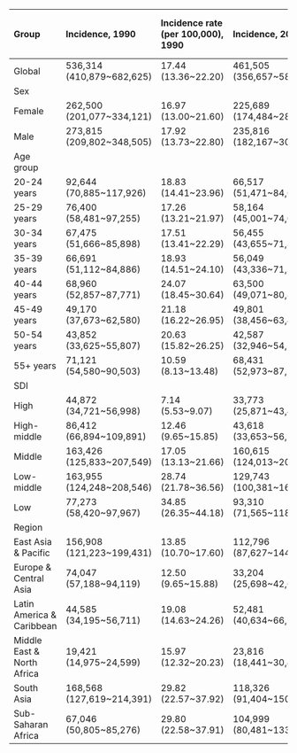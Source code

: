 | Group                      | Incidence, 1990              | Incidence rate (per 100,000), 1990 | Incidence, 2019              | Incidence rate (per 100,000), 2019 | Incidence, 2021             | Incidence rate (per 100,000), 2021 | AAPC (95%CI), 1990-2021 | p value | DALYs, 1990                 | DALYs rate (per 100,000), 1990 | DALYs, 2019                 | DALYs rate (per 100,000), 2019 | DALYs, 2021                | DALYs rate (per 100,000), 2021 | AAPC (95%CI), 1990-2021 | p value |
| :------------------------- | :--------------------------- | :--------------------------------- | :--------------------------- | :--------------------------------- | :-------------------------- | :--------------------------------- | :---------------------- | :------ | :-------------------------- | :----------------------------- | :-------------------------- | :----------------------------- | :------------------------- | :----------------------------- | :---------------------- | :------ |
| Global                     | 536,314<br>(410,879~682,625) | 17.44<br>(13.36~22.20)             | 461,505<br>(356,657~587,642) | 9.00<br>(6.96~11.46)               | 142,012<br>(94,990~211,508) | 2.70<br>(1.81~4.02)                | -2.77<br>(-3.88~-1.65)  | <0.001  | 243,260<br>(97,525~570,203) | 7.91<br>(3.17~18.54)           | 136,357<br>(65,951~250,707) | 2.66<br>(1.29~4.89)            | 57,690<br>(23,499~119,149) | 1.10<br>(0.45~2.27)            | -3.83<br>(-5.57~-2.05)  | <0.001  |
| Sex                        |                              |                                    |                              |                                    |                             |                                    |                         |         |                             |                                |                             |                                |                            |                                |                         |         |
| Female                     | 262,500<br>(201,077~334,121) | 16.97<br>(13.00~21.60)             | 225,689<br>(174,484~287,347) | 8.72<br>(6.74~11.10)               | 70,040<br>(46,791~103,811)  | 2.64<br>(1.76~3.91)                | -2.79<br>(-3.91~-1.65)  | <0.001  | 115,407<br>(46,589~267,125) | 7.46<br>(3.01~17.27)           | 67,890<br>(33,250~122,840)  | 2.62<br>(1.28~4.74)            | 28,108<br>(10,776~58,684)  | 1.06<br>(0.41~2.21)            | -3.7<br>(-5.48~-1.88)   | <0.001  |
| Male                       | 273,815<br>(209,802~348,505) | 17.92<br>(13.73~22.80)             | 235,816<br>(182,167~300,295) | 9.29<br>(7.18~11.83)               | 71,972<br>(48,164~107,704)  | 2.77<br>(1.85~4.14)                | -2.75<br>(-3.84~-1.65)  | <0.001  | 127,852<br>(50,045~306,400) | 8.37<br>(3.27~20.05)           | 68,467<br>(32,624~126,565)  | 2.70<br>(1.29~4.99)            | 29,582<br>(12,612~60,662)  | 1.14<br>(0.48~2.33)            | -3.95<br>(-5.66~-2.2)   | <0.001  |
| Age group                  |                              |                                    |                              |                                    |                             |                                    |                         |         |                             |                                |                             |                                |                            |                                |                         |         |
| 20-24 years                | 92,644<br>(70,885~117,926)   | 18.83<br>(14.41~23.96)             | 66,517<br>(51,471~84,625)    | 11.18<br>(8.65~14.22)              | 22,918<br>(15,445~33,718)   | 3.84<br>(2.59~5.65)                | -2.32<br>(-3.35~-1.28)  | <0.001  | 56,266<br>(22,645~129,727)  | 11.43<br>(4.60~26.36)          | 30,572<br>(14,487~54,861)   | 5.14<br>(2.44~9.22)            | 12,281<br>(4,729~26,019)   | 2.06<br>(0.79~4.36)            | -3.07<br>(-4.43~-1.68)  | <0.001  |
| 25-29 years                | 76,400<br>(58,481~97,255)    | 17.26<br>(13.21~21.97)             | 58,164<br>(45,001~74,018)    | 9.77<br>(7.56~12.43)               | 19,152<br>(12,815~28,318)   | 3.26<br>(2.18~4.81)                | -2.44<br>(-3.52~-1.34)  | <0.001  | 40,701<br>(16,262~93,135)   | 9.20<br>(3.67~21.04)           | 22,750<br>(10,842~41,166)   | 3.82<br>(1.82~6.91)            | 9,545<br>(3,785~19,856)    | 1.62<br>(0.64~3.37)            | -3.22<br>(-4.76~-1.65)  | <0.001  |
| 30-34 years                | 67,475<br>(51,666~85,898)    | 17.51<br>(13.41~22.29)             | 56,455<br>(43,655~71,873)    | 9.42<br>(7.29~12.00)               | 17,849<br>(11,910~26,509)   | 2.95<br>(1.97~4.39)                | -2.52<br>(-3.61~-1.42)  | <0.001  | 32,837<br>(13,172~76,484)   | 8.52<br>(3.42~19.84)           | 18,826<br>(9,014~34,534)    | 3.14<br>(1.50~5.76)            | 8,206<br>(3,391~17,076)    | 1.36<br>(0.56~2.82)            | -3.37<br>(-5~-1.7)      | <0.001  |
| 35-39 years                | 66,691<br>(51,112~84,886)    | 18.93<br>(14.51~24.10)             | 56,049<br>(43,336~71,348)    | 10.44<br>(8.07~13.29)              | 17,619<br>(11,713~26,305)   | 3.14<br>(2.09~4.69)                | -2.53<br>(-3.58~-1.47)  | <0.001  | 30,309<br>(11,952~72,382)   | 8.60<br>(3.39~20.55)           | 16,813<br>(8,099~30,721)    | 3.13<br>(1.51~5.72)            | 7,252<br>(2,988~14,888)    | 1.29<br>(0.53~2.65)            | -3.49<br>(-5.14~-1.8)   | <0.001  |
| 40-44 years                | 68,960<br>(52,857~87,771)    | 24.07<br>(18.45~30.64)             | 63,500<br>(49,071~80,848)    | 12.98<br>(10.03~16.53)             | 19,271<br>(12,823~28,840)   | 3.85<br>(2.56~5.77)                | -2.7<br>(-3.64~-1.74)   | <0.001  | 29,234<br>(11,434~69,707)   | 10.20<br>(3.99~24.33)          | 16,920<br>(8,225~31,014)    | 3.46<br>(1.68~6.34)            | 7,295<br>(3,022~14,978)    | 1.46<br>(0.60~2.99)            | -3.85<br>(-5.42~-2.27)  | <0.001  |
| 45-49 years                | 49,170<br>(37,673~62,580)    | 21.18<br>(16.22~26.95)             | 49,801<br>(38,456~63,442)    | 10.57<br>(8.16~13.46)              | 14,407<br>(9,667~21,572)    | 3.04<br>(2.04~4.56)                | -2.93<br>(-3.95~-1.89)  | <0.001  | 19,146<br>(7,549~46,516)    | 8.25<br>(3.25~20.03)           | 11,326<br>(5,632~20,513)    | 2.40<br>(1.20~4.35)            | 4,833<br>(2,023~9,864)     | 1.02<br>(0.43~2.08)            | -4.31<br>(-6.12~-2.46)  | <0.001  |
| 50-54 years                | 43,852<br>(33,625~55,807)    | 20.63<br>(15.82~26.25)             | 42,587<br>(32,946~54,275)    | 9.80<br>(7.58~12.49)               | 11,939<br>(7,962~17,939)    | 2.68<br>(1.79~4.03)                | -3.16<br>(-4.21~-2.09)  | <0.001  | 14,390<br>(5,693~34,024)    | 6.77<br>(2.68~16.01)           | 8,145<br>(4,078~14,689)     | 1.87<br>(0.94~3.38)            | 3,556<br>(1,522~7,124)     | 0.80<br>(0.34~1.60)            | -4.57<br>(-6.56~-2.54)  | <0.001  |
| 55+ years                  | 71,121<br>(54,580~90,503)    | 10.59<br>(8.13~13.48)              | 68,431<br>(52,973~87,217)    | 4.87<br>(3.77~6.20)                | 18,855<br>(12,528~28,391)   | 1.27<br>(0.84~1.91)                | -3.2<br>(-4.67~-1.7)    | <0.001  | 20,378<br>(8,114~48,756)    | 3.03<br>(1.21~7.26)            | 11,006<br>(5,477~20,059)    | 0.78<br>(0.39~1.43)            | 4,721<br>(2,042~9,827)     | 0.32<br>(0.14~0.66)            | -4.67<br>(-7.67~-1.57)  | 0.003   |
| SDI                        |                              |                                    |                              |                                    |                             |                                    |                         |         |                             |                                |                             |                                |                            |                                |                         |         |
| High                       | 44,872<br>(34,721~56,998)    | 7.14<br>(5.53~9.07)                | 33,773<br>(25,871~43,498)    | 3.96<br>(3.04~5.10)                | 3,397<br>(2,139~5,515)      | 0.39<br>(0.25~0.64)                | -3.61<br>(-5.26~-1.92)  | <0.001  | 2,032<br>(800~4,269)        | 0.32<br>(0.13~0.68)            | 718<br>(394~1,303)          | 0.08<br>(0.05~0.15)            | 141<br>(50~301)            | 0.02<br>(0.01~0.03)            | -5.3<br>(-14.79~5.24)   | 0.312   |
| High-middle                | 86,412<br>(66,894~109,891)   | 12.46<br>(9.65~15.85)              | 43,618<br>(33,653~56,173)    | 4.39<br>(3.38~5.65)                | 6,218<br>(4,108~8,795)      | 0.62<br>(0.41~0.88)                | -4.43<br>(-5.93~-2.9)   | <0.001  | 14,357<br>(4,517~36,014)    | 2.07<br>(0.65~5.19)            | 3,251<br>(1,556~6,529)      | 0.33<br>(0.16~0.66)            | 1,348<br>(417~3,674)       | 0.13<br>(0.04~0.37)            | -7.05<br>(-11.17~-2.75) | 0.002   |
| Middle                     | 163,426<br>(125,833~207,549) | 17.05<br>(13.13~21.66)             | 160,615<br>(124,013~204,288) | 9.67<br>(7.47~12.30)               | 36,727<br>(22,923~56,692)   | 2.16<br>(1.35~3.34)                | -2.47<br>(-3.59~-1.33)  | <0.001  | 69,167<br>(24,805~180,960)  | 7.22<br>(2.59~18.88)           | 30,925<br>(14,827~60,273)   | 1.86<br>(0.89~3.63)            | 10,718<br>(3,782~24,062)   | 0.63<br>(0.22~1.42)            | -4.67<br>(-6.66~-2.64)  | <0.001  |
| Low-middle                 | 163,955<br>(124,248~208,546) | 28.74<br>(21.78~36.56)             | 129,743<br>(100,381~164,790) | 11.65<br>(9.01~14.80)              | 50,506<br>(29,414~81,037)   | 4.37<br>(2.54~7.01)                | -3.18<br>(-4.07~-2.27)  | <0.001  | 98,922<br>(31,687~264,121)  | 17.34<br>(5.56~46.31)          | 47,265<br>(19,107~105,532)  | 4.24<br>(1.72~9.48)            | 20,806<br>(6,926~52,107)   | 1.80<br>(0.60~4.50)            | -4.45<br>(-5.71~-3.18)  | <0.001  |
| Low                        | 77,273<br>(58,420~97,967)    | 34.85<br>(26.35~44.18)             | 93,310<br>(71,565~118,787)   | 18.59<br>(14.26~23.67)             | 45,130<br>(32,674~62,258)   | 8.46<br>(6.13~11.68)               | -2.58<br>(-3.32~-1.83)  | <0.001  | 58,633<br>(22,382~132,760)  | 26.44<br>(10.09~59.88)         | 54,044<br>(22,984~105,203)  | 10.77<br>(4.58~20.96)          | 24,659<br>(9,549~51,718)   | 4.62<br>(1.79~9.70)            | -3.53<br>(-4.42~-2.63)  | <0.001  |
| Region                     |                              |                                    |                              |                                    |                             |                                    |                         |         |                             |                                |                             |                                |                            |                                |                         |         |
| East Asia & Pacific        | 156,908<br>(121,223~199,431) | 13.85<br>(10.70~17.60)             | 112,796<br>(87,627~144,489)  | 6.46<br>(5.02~8.28)                | 11,261<br>(6,855~17,158)    | 0.64<br>(0.39~0.97)                | -3.51<br>(-4.78~-2.21)  | <0.001  | 66,095<br>(20,874~163,885)  | 5.83<br>(1.84~14.47)           | 24,159<br>(9,868~50,710)    | 1.38<br>(0.57~2.90)            | 5,994<br>(1,610~14,009)    | 0.34<br>(0.09~0.79)            | -5.54<br>(-7.87~-3.15)  | <0.001  |
| Europe & Central Asia      | 74,047<br>(57,188~94,119)    | 12.50<br>(9.65~15.88)              | 33,204<br>(25,698~42,682)    | 4.71<br>(3.65~6.06)                | 2,669<br>(1,767~3,783)      | 0.38<br>(0.25~0.54)                | -4.47<br>(-5.97~-2.95)  | <0.001  | 3,546<br>(1,411~7,878)      | 0.60<br>(0.24~1.33)            | 1,087<br>(522~2,078)        | 0.15<br>(0.07~0.29)            | 161<br>(55~386)            | 0.02<br>(0.01~0.05)            | -6.13<br>(-12.16~0.31)  | 0.062   |
| Latin America & Caribbean  | 44,585<br>(34,195~56,711)    | 19.08<br>(14.63~24.26)             | 52,481<br>(40,634~66,562)    | 11.97<br>(9.27~15.19)              | 9,761<br>(5,299~16,676)     | 2.17<br>(1.18~3.70)                | -3.13<br>(-4.28~-1.97)  | <0.001  | 4,345<br>(2,081~8,943)      | 1.86<br>(0.89~3.83)            | 3,016<br>(1,358~6,240)      | 0.69<br>(0.31~1.42)            | 571<br>(212~1,549)         | 0.13<br>(0.05~0.34)            | -4.45<br>(-8.32~-0.41)  | 0.031   |
| Middle East & North Africa | 19,421<br>(14,975~24,599)    | 15.97<br>(12.32~20.23)             | 23,816<br>(18,441~30,416)    | 8.26<br>(6.40~10.55)               | 6,316<br>(3,568~11,164)     | 2.11<br>(1.19~3.73)                | -2.36<br>(-3.65~-1.04)  | <0.001  | 7,869<br>(3,038~16,210)     | 6.47<br>(2.50~13.33)           | 4,656<br>(2,399~8,673)      | 1.62<br>(0.83~3.01)            | 1,035<br>(406~2,328)       | 0.35<br>(0.14~0.78)            | -5.28<br>(-7.66~-2.84)  | <0.001  |
| South Asia                 | 168,568<br>(127,619~214,391) | 29.82<br>(22.57~37.92)             | 118,326<br>(91,404~150,159)  | 10.33<br>(7.98~13.11)              | 60,486<br>(26,582~111,269)  | 5.07<br>(2.23~9.33)                | -3.19<br>(-4.07~-2.3)   | <0.001  | 113,637<br>(25,880~356,502) | 20.10<br>(4.58~63.06)          | 49,845<br>(12,872~131,783)  | 4.35<br>(1.12~11.51)           | 24,442<br>(4,855~68,458)   | 2.05<br>(0.41~5.74)            | -4.59<br>(-5.75~-3.41)  | <0.001  |
| Sub-Saharan Africa         | 67,046<br>(50,805~85,276)    | 29.80<br>(22.58~37.91)             | 104,999<br>(80,481~133,686)  | 20.11<br>(15.41~25.60)             | 49,437<br>(35,899~69,536)   | 8.92<br>(6.48~12.54)               | -1.87<br>(-2.63~-1.1)   | <0.001  | 47,549<br>(18,714~96,461)   | 21.14<br>(8.32~42.88)          | 53,295<br>(22,260~102,861)  | 10.21<br>(4.26~19.70)          | 25,446<br>(9,737~53,958)   | 4.59<br>(1.76~9.73)            | -2.97<br>(-3.93~-1.99)  | <0.001  |
